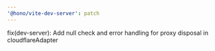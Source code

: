 ```yaml
---
'@hono/vite-dev-server': patch
---
```


fix(dev-server): Add null check and error handling for proxy disposal in cloudflareAdapter
